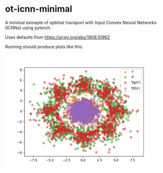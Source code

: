 # ot-icnn-minimal

A minimal exmaple of optimal transport with Input Convex Neural Networks (ICNNs) using pytorch.

Uses defaults from https://arxiv.org/abs/1908.10962

Running should produce plots like this:

![plot](static/epoch_10000.png)
